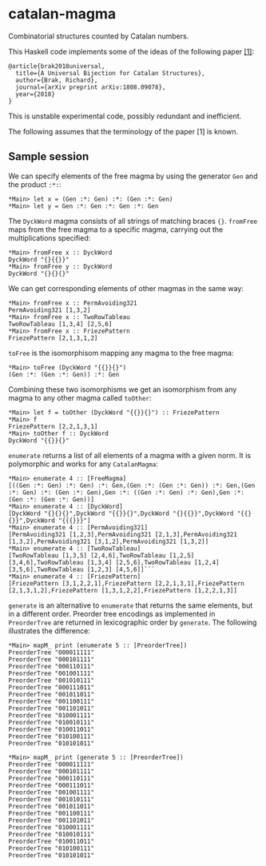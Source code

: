 # catalan-magma
Combinatorial structures counted by Catalan numbers.

This Haskell code implements some of the ideas of the following paper [[1]](https://arxiv.org/abs/1808.09078):

```
@article{brak2018universal,
  title={A Universal Bijection for Catalan Structures},
  author={Brak, Richard},
  journal={arXiv preprint arXiv:1808.09078},
  year={2018}
}
```

This is unstable experimental code, possibly redundant and inefficient.

The following assumes that the terminology of the paper [1] is known.

## Sample session

We can specify elements of the free magma by using the generator `Gen` and the product `:*:`:

```
*Main> let x = (Gen :*: Gen) :*: (Gen :*: Gen)
*Main> let y = Gen :*: Gen :*: Gen :*: Gen
```

The `DyckWord` magma consists of all strings of matching braces `{}`. `fromFree` maps from the free magma to a specific magma, carrying out the multiplications specified:

```
*Main> fromFree x :: DyckWord
DyckWord "{}{{}}"
*Main> fromFree y :: DyckWord
DyckWord "{}{}{}"
```

We can get corresponding elements of other magmas in the same way:

```
*Main> fromFree x :: PermAvoiding321
PermAvoiding321 [1,3,2]
*Main> fromFree x :: TwoRowTableau
TwoRowTableau [1,3,4] [2,5,6]
*Main> fromFree x :: FriezePattern
FriezePattern [2,1,3,1,2]
```

`toFree` is the isomorphisom mapping any magma to the free magma:

```
*Main> toFree (DyckWord "{{}}{}")
(Gen :*: (Gen :*: Gen)) :*: Gen
```

Combining these two isomorphisms we get an isomorphism from any magma to any other magma called `toOther`:

```
*Main> let f = toOther (DyckWord "{{}}{}") :: FriezePattern
*Main> f
FriezePattern [2,2,1,3,1]
*Main> toOther f :: DyckWord
DyckWord "{{}}{}"
```

`enumerate` returns a list of all elements of a magma with a given norm. It is polymorphic and works for any `CatalanMagma`:

```
*Main> enumerate 4 :: [FreeMagma]
[((Gen :*: Gen) :*: Gen) :*: Gen,(Gen :*: (Gen :*: Gen)) :*: Gen,(Gen :*: Gen) :*: (Gen :*: Gen),Gen :*: ((Gen :*: Gen) :*: Gen),Gen :*: (Gen :*: (Gen :*: Gen))]
*Main> enumerate 4 :: [DyckWord]
[DyckWord "{}{}{}",DyckWord "{{}}{}",DyckWord "{}{{}}",DyckWord "{{}{}}",DyckWord "{{{}}}"]
*Main> enumerate 4 :: [PermAvoiding321]
[PermAvoiding321 [1,2,3],PermAvoiding321 [2,1,3],PermAvoiding321 [1,3,2],PermAvoiding321 [3,1,2],PermAvoiding321 [1,3,2]]
*Main> enumerate 4 :: [TwoRowTableau]
[TwoRowTableau [1,3,5] [2,4,6],TwoRowTableau [1,2,5] [3,4,6],TwoRowTableau [1,3,4] [2,5,6],TwoRowTableau [1,2,4] [3,5,6],TwoRowTableau [1,2,3] [4,5,6]]```
*Main> enumerate 4 :: [FriezePattern]
[FriezePattern [3,1,2,2,1],FriezePattern [2,2,1,3,1],FriezePattern [2,1,3,1,2],FriezePattern [1,3,1,2,2],FriezePattern [1,2,2,1,3]]
```
`generate` is an alternative to `enumerate` that returns the same elements, but in a different order. Preorder tree encodings as implemented in `PreorderTree` are returned in lexicographic order by `generate`. The following illustrates the difference:

```
*Main> mapM_ print (enumerate 5 :: [PreorderTree])
PreorderTree "000011111"
PreorderTree "000101111"
PreorderTree "000110111"
PreorderTree "001001111"
PreorderTree "001010111"
PreorderTree "000111011"
PreorderTree "001011011"
PreorderTree "001100111"
PreorderTree "001101011"
PreorderTree "010001111"
PreorderTree "010010111"
PreorderTree "010011011"
PreorderTree "010100111"
PreorderTree "010101011"
```

```
*Main> mapM_ print (generate 5 :: [PreorderTree])
PreorderTree "000011111"
PreorderTree "000101111"
PreorderTree "000110111"
PreorderTree "000111011"
PreorderTree "001001111"
PreorderTree "001010111"
PreorderTree "001011011"
PreorderTree "001100111"
PreorderTree "001101011"
PreorderTree "010001111"
PreorderTree "010010111"
PreorderTree "010011011"
PreorderTree "010100111"
PreorderTree "010101011"
```
